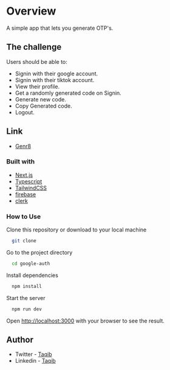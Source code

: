 # Overview

A simple app that lets you generate OTP's.

## The challenge

Users should be able to:

- Signin with their google account.
- Signin with their tiktok account.
- View their profile.
- Get a randomly generated code on Signin.
- Generate new code.
- Copy Generated code.
- Logout.

## Link

- [Genr8](https://genr8.vercel.app/)

### Built with

- [Next.js](https://nextjs.org/docs)
- [Typescript](https://typescriplang.org)
- [TailwindCSS](https://tailwindcss.com/docs)
- [firebase](https://firebase.google.com/docs)
- [clerk](https://docs.clerk.dev/)

### How to Use

Clone this repository or download to your local machine

```bash
  git clone
```

Go to the project directory

```bash
  cd google-auth
```

Install dependencies

```bash
  npm install
```

Start the server

```bash
  npm run dev
```

Open [http://localhost:3000](http://localhost:3000) with your browser to see the result.

## Author

- Twitter - [Taqib](https://twitter.com/_Mihaq)
- Linkedin - [Taqib](https://www.linkedin.com/in/taqib-ibrahim)
